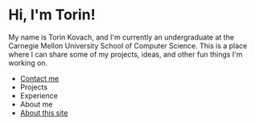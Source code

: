 # Hi, I'm Torin!
My name is Torin Kovach, and I'm currently an undergraduate at the Carnegie Mellon University School of Computer Science. This is a place where I can share some of my projects, ideas, and other fun things I'm working on. 
* [Contact me](contact.html)
* Projects
* Experience
* About me
* [About this site](about-site.html)

<!--stackedit_data:
eyJoaXN0b3J5IjpbMTgxODc4NzM0LC0yMDY5NjY3Mzc3LDEzNT
Q4MjU0NCwtNzMzNzQ3MjE2XX0=
-->
